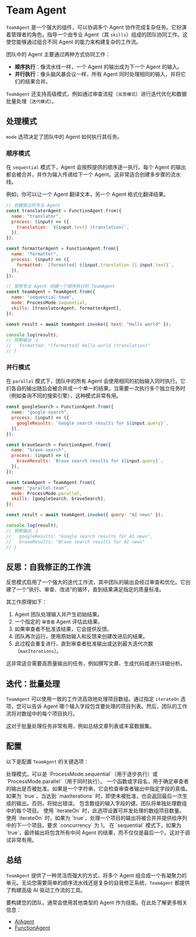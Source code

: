 # Team Agent

`TeamAgent` 是一个强大的组件，可以协调多个 Agent 协作完成复杂任务。它扮演着管理者的角色，指导一个由专业 Agent（其 `skills`）组成的团队协同工作。这使您能够通过组合不同 Agent 的能力来构建复杂的工作流。

团队中的 Agent 主要通过两种方式协同工作：
- **顺序执行**：像流水线一样，一个 Agent 的输出成为下一个 Agent 的输入。
- **并行执行**：像头脑风暴会议一样，所有 Agent 同时处理相同的输入，并将它们的结果合并。

`TeamAgent` 还支持高级模式，例如通过审查流程（`反思模式`）进行迭代优化和数据批量处理（`迭代模式`）。

## 处理模式

`mode` 选项决定了团队中的 Agent 如何执行其任务。

### 顺序模式

在 `sequential` 模式下，Agent 会按照提供的顺序逐一执行。每个 Agent 的输出都会被合并，并作为输入传递给下一个 Agent。这非常适合创建多步骤的流水线。

例如，你可以让一个 Agent 翻译文本，另一个 Agent 格式化翻译结果。

```javascript 创建一个顺序执行的团队 icon=logos:javascript
// 创建独立的专业 Agent
const translatorAgent = FunctionAgent.from({
  name: "translator",
  process: (input) => ({
    translation: `${input.text} (translation)`,
  }),
});

const formatterAgent = FunctionAgent.from({
  name: "formatter",
  process: (input) => ({
    formatted: `[formatted] ${input.translation || input.text}`,
  }),
});

// 使用专业 Agent 创建一个顺序执行的 TeamAgent
const teamAgent = TeamAgent.from({
  name: "sequential-team",
  mode: ProcessMode.sequential,
  skills: [translatorAgent, formatterAgent],
});

const result = await teamAgent.invoke({ text: "Hello world" });

console.log(result);
// 预期输出：{
//   formatted: "[formatted] Hello world (translation)"
// }
```

### 并行模式

在 `parallel` 模式下，团队中的所有 Agent 会使用相同的初始输入同时执行。它们各自的输出随后会被合并成一个单一的结果。当需要一次执行多个独立任务时（例如查询不同的搜索引擎），这种模式非常有用。

```javascript 创建一个并行执行的团队 icon=logos:javascript
const googleSearch = FunctionAgent.from({
  name: "google-search",
  process: (input) => ({
    googleResults: `Google search results for ${input.query}`,
  }),
});

const braveSearch = FunctionAgent.from({
  name: "brave-search",
  process: (input) => ({
    braveResults: `Brave search results for ${input.query}`,
  }),
});

const teamAgent = TeamAgent.from({
  name: "parallel-team",
  mode: ProcessMode.parallel,
  skills: [googleSearch, braveSearch],
});

const result = await teamAgent.invoke({ query: "AI news" });

console.log(result);
// 预期输出：{
//   googleResults: "Google search results for AI news",
//   braveResults: "Brave search results for AI news"
// }
```

## 反思：自我修正的工作流

反思模式启用了一个强大的迭代工作流，其中团队的输出会经过审查和优化。它创建了一个“执行、审查、改进”的循环，直到结果满足指定的质量标准。

其工作原理如下：
1.  Agent 团队处理输入并产生初始结果。
2.  一个指定的 `审查者` Agent 评估此结果。
3.  如果审查者不批准该结果，它会提供反馈。
4.  团队再次运行，使用原始输入和反馈来创建改进后的结果。
5.  此过程会重复进行，直到审查者批准输出或达到最大迭代次数（`maxIterations`）。

这非常适合需要高质量输出的任务，例如撰写文章、生成代码或进行详细分析。

## 迭代：批量处理

`TeamAgent` 可以使用一致的工作流高效地处理项目数组。通过指定 `iterateOn` 选项，您可以告诉 Agent 哪个输入字段包含要处理的项目列表。然后，团队的工作流将对数组中的每个项目执行。

这对于批量处理任务非常有用，例如总结文章列表或丰富数据集。

## 配置

以下是配置 `TeamAgent` 的关键选项：

<x-field-group>
  <x-field data-name="skills" data-type="Agent[]" data-required="true" data-desc="构成团队的 Agent 实例数组。"></x-field>
  <x-field data-name="mode" data-type="ProcessMode" data-default="sequential" data-required="false">
    <x-field-desc markdown>处理模式。可以是 `ProcessMode.sequential`（用于逐步执行）或 `ProcessMode.parallel`（用于同时执行）。</x-field-desc>
  </x-field>
  <x-field data-name="reflection" data-type="object" data-required="false" data-desc="用于迭代审查和优化过程的配置。">
    <x-field data-name="reviewer" data-type="Agent" data-required="true" data-desc="负责审查团队输出的 Agent。"></x-field>
    <x-field data-name="isApproved" data-type="function | string" data-required="true">
      <x-field-desc markdown>一个函数或字段名，用于确定审查者的输出是否被批准。如果是一个字符串，它会检查审查者输出中指定字段的真值。</x-field-desc>
    </x-field>
    <x-field data-name="maxIterations" data-type="number" data-default="3" data-required="false" data-desc="在停止前可进行的最大优化循环次数。"></x-field>
    <x-field data-name="returnLastOnMaxIterations" data-type="boolean" data-default="false" data-required="false">
      <x-field-desc markdown>如果为 `true`，当达到 `maxIterations` 时，即使未被批准，也会返回最后一次生成的输出。否则，将抛出错误。</x-field-desc>
    </x-field>
  </x-field>
  <x-field data-name="iterateOn" data-type="string" data-required="false">
    <x-field-desc markdown>包含数组的输入字段的键。团队将单独处理数组中的每个项目。</x-field-desc>
  </x-field>
  <x-field data-name="concurrency" data-type="number" data-default="1" data-required="false">
    <x-field-desc markdown>使用 `iterateOn` 时，此选项设置可并发处理的数组项目数量。</x-field-desc>
  </x-field>
  <x-field data-name="iterateWithPreviousOutput" data-type="boolean" data-default="false" data-required="false">
    <x-field-desc markdown>使用 `iterateOn` 时，如果为 `true`，处理一个项目的输出将被合并并提供给序列中的下一个项目。要求 `concurrency` 为 1。</x-field-desc>
  </x-field>
  <x-field data-name="includeAllStepsOutput" data-type="boolean" data-default="false" data-required="false">
    <x-field-desc markdown>在 `sequential` 模式下，如果为 `true`，最终输出将包含所有中间 Agent 的结果，而不仅仅是最后一个。这对于调试非常有用。</x-field-desc>
  </x-field>
</x-field-group>

## 总结

`TeamAgent` 提供了一种灵活而强大的方式，将多个 Agent 组合成一个有凝聚力的单元。无论您需要简单的顺序流水线还是复杂的自我修正系统，`TeamAgent` 都提供了构建高级 AI 驱动工作流的工具。

要构建您的团队，通常会使用其他类型的 Agent 作为技能。在此处了解更多相关信息：
- [AIAgent](./core-agents-ai-agent.md)
- [FunctionAgent](./core-agents-function-agent.md)